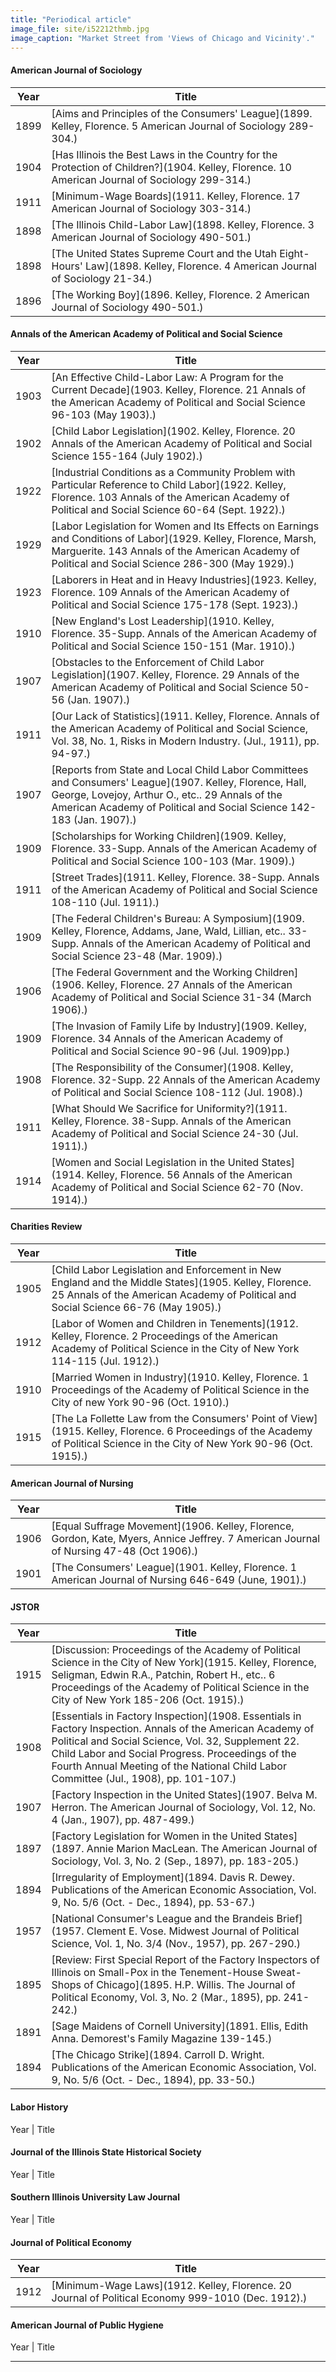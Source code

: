 ```yaml
---
title: "Periodical article"
image_file: site/i52212thmb.jpg
image_caption: "Market Street from 'Views of Chicago and Vicinity'."
---
```

#### American Journal of Sociology
Year | Title
--- | ---
1899 | [Aims and Principles of the Consumers' League](1899. Kelley, Florence. 5 American Journal of Sociology 289-304.)
1904 | [Has Illinois the Best Laws in the Country for the Protection of Children?](1904. Kelley, Florence. 10 American Journal of Sociology 299-314.)
1911 | [Minimum-Wage Boards](1911. Kelley, Florence. 17 American Journal of Sociology 303-314.)
1898 | [The Illinois Child-Labor Law](1898. Kelley, Florence. 3 American Journal of Sociology 490-501.)
1898 | [The United States Supreme Court and the Utah Eight-Hours' Law](1898. Kelley, Florence. 4 American Journal of Sociology 21-34.)
1896 | [The Working Boy](1896. Kelley, Florence. 2 American Journal of Sociology 490-501.)

#### Annals of the American Academy of Political and Social Science
Year | Title
--- | ---
1903 | [An Effective Child-Labor Law: A Program for the Current Decade](1903. Kelley, Florence. 21 Annals of the American Academy of Political and Social Science 96-103 (May 1903).)
1902 | [Child Labor Legislation](1902. Kelley, Florence. 20 Annals of the American Academy of Political and Social Science 155-164 (July 1902).)
1922 | [Industrial Conditions as a Community Problem with Particular Reference to Child Labor](1922. Kelley, Florence. 103 Annals of the American Academy of Political and Social Science 60-64 (Sept. 1922).)
1929 | [Labor Legislation for Women and Its Effects on Earnings and Conditions of Labor](1929. Kelley, Florence, Marsh, Marguerite. 143 Annals of the American Academy of Political and Social Science 286-300 (May 1929).)
1923 | [Laborers in Heat and in Heavy Industries](1923. Kelley, Florence. 109 Annals of the American Academy of Political and Social Science 175-178 (Sept. 1923).)
1910 | [New England's Lost Leadership](1910. Kelley, Florence. 35-Supp. Annals of the American Academy of Political and Social Science 150-151 (Mar. 1910).)
1907 | [Obstacles to the Enforcement of Child Labor Legislation](1907. Kelley, Florence. 29 Annals of the American Academy of Political and Social Science 50-56 (Jan. 1907).)
1911 | [Our Lack of Statistics](1911. Kelley, Florence. Annals of the American Academy of Political and Social Science, Vol. 38, No. 1, Risks in Modern Industry. (Jul., 1911), pp. 94-97.)
1907 | [Reports from State and Local Child Labor Committees and Consumers' League](1907. Kelley, Florence, Hall, George, Lovejoy, Arthur O., etc.. 29 Annals of the American Academy of Political and Social Science 142-183 (Jan. 1907).)
1909 | [Scholarships for Working Children](1909. Kelley, Florence. 33-Supp. Annals of the American Academy of Political and Social Science 100-103 (Mar. 1909).)
1911 | [Street Trades](1911. Kelley, Florence. 38-Supp. Annals of the American Academy of Political and Social Science 108-110 (Jul. 1911).)
1909 | [The Federal Children's Bureau: A Symposium](1909. Kelley, Florence, Addams, Jane, Wald, Lillian, etc.. 33-Supp. Annals of the American Academy of Political and Social Science 23-48 (Mar. 1909).)
1906 | [The Federal Government and the Working Children](1906. Kelley, Florence. 27 Annals of the American Academy of Political and Social Science 31-34 (March 1906).)
1909 | [The Invasion of Family Life by Industry](1909. Kelley, Florence. 34 Annals of the American Academy of Political and Social Science 90-96 (Jul. 1909)pp.)
1908 | [The Responsibility of the Consumer](1908. Kelley, Florence. 32-Supp. 22 Annals of the American Academy of Political and Social Science 108-112 (Jul. 1908).)
1911 | [What Should We Sacrifice for Uniformity?](1911. Kelley, Florence. 38-Supp. Annals of the American Academy of Political and Social Science 24-30 (Jul. 1911).)
1914 | [Women and Social Legislation in the United States](1914. Kelley, Florence. 56 Annals of the American Academy of Political and Social Science 62-70 (Nov. 1914).)

#### Charities Review
Year | Title
--- | ---
1905 | [Child Labor Legislation and Enforcement in New England and the Middle States](1905. Kelley, Florence. 25 Annals of the American Academy of Political and Social Science 66-76 (May 1905).)
1912 | [Labor of Women and Children in Tenements](1912. Kelley, Florence. 2 Proceedings of the American Academy of Political Science in the City of New York 114-115 (Jul. 1912).)
1910 | [Married Women in Industry](1910. Kelley, Florence. 1 Proceedings of the Academy of Political Science in the City of new York 90-96 (Oct. 1910).)
1915 | [The La Follette Law from the Consumers' Point of View](1915. Kelley, Florence. 6 Proceedings of the Academy of Political Science in the City of New York 90-96 (Oct. 1915).)

#### American Journal of Nursing
Year | Title
--- | ---
1906 | [Equal Suffrage Movement](1906. Kelley, Florence, Gordon, Kate, Myers, Annice Jeffrey. 7 American Journal of Nursing 47-48 (Oct 1906).)
1901 | [The Consumers' League](1901. Kelley, Florence. 1 American Journal of Nursing 646-649 (June, 1901).)

#### JSTOR
Year | Title
--- | ---
1915 | [Discussion: Proceedings of the Academy of Political Science in the City of New York](1915. Kelley, Florence, Seligman, Edwin R.A., Patchin, Robert H., etc.. 6 Proceedings of the Academy of Political Science in the City of New York 185-206 (Oct. 1915).)
1908 | [Essentials in Factory Inspection](1908. Essentials in Factory Inspection. Annals of the American Academy of Political and Social Science, Vol. 32, Supplement 22. Child Labor and Social Progress. Proceedings of the Fourth Annual Meeting of the National Child Labor Committee (Jul., 1908), pp. 101-107.)
1907 | [Factory Inspection in the United States](1907. Belva M. Herron. The American Journal of Sociology, Vol. 12, No. 4 (Jan., 1907), pp. 487-499.)
1897 | [Factory Legislation for Women in the United States](1897. Annie Marion MacLean. The American Journal of Sociology, Vol. 3, No. 2 (Sep., 1897), pp. 183-205.)
1894 | [Irregularity of Employment](1894. Davis R. Dewey. Publications of the American Economic Association, Vol. 9, No. 5/6 (Oct. - Dec., 1894), pp. 53-67.)
1957 | [National Consumer's League and the Brandeis Brief](1957. Clement E. Vose. Midwest Journal of Political Science, Vol. 1, No. 3/4 (Nov., 1957), pp. 267-290.)
1895 | [Review: First Special Report of the Factory Inspectors of Illinois on Small-Pox in the Tenement-House Sweat-Shops of Chicago](1895. H.P. Willis. The Journal of Political Economy, Vol. 3, No. 2 (Mar., 1895), pp. 241-242.)
1891 | [Sage Maidens of Cornell University](1891. Ellis, Edith Anna. Demorest's Family Magazine 139-145.)
1894 | [The Chicago Strike](1894. Carroll D. Wright. Publications of the American Economic Association, Vol. 9, No. 5/6 (Oct. - Dec., 1894), pp. 33-50.)

#### Labor History
Year | Title

#### Journal of the Illinois State Historical Society
Year | Title

#### Southern Illinois University Law Journal
Year | Title

#### Journal of Political Economy
Year | Title
--- | ---
1912 | [Minimum-Wage Laws](1912. Kelley, Florence. 20 Journal of Political Economy 999-1010 (Dec. 1912).)

#### American Journal of Public Hygiene
Year | Title

---
